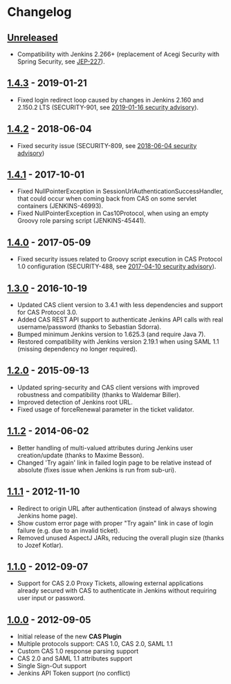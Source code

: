 # Changelog

## [Unreleased]

- Compatibility with Jenkins 2.266+ (replacement of Acegi Security with Spring Security, see [JEP-227](https://github.com/jenkinsci/jep/tree/master/jep/227)).

## [1.4.3] - 2019-01-21

- Fixed login redirect loop caused by changes in Jenkins 2.160 and 2.150.2 LTS (SECURITY-901, see [2019-01-16 security advisory](https://jenkins.io/security/advisory/2019-01-16/#SECURITY-901)).

## [1.4.2] - 2018-06-04

- Fixed security issue (SECURITY-809, see [2018-06-04 security advisory](https://jenkins.io/security/advisory/2018-06-04/))

## [1.4.1] - 2017-10-01

- Fixed NullPointerException in SessionUrlAuthenticationSuccessHandler, that could occur when coming back from CAS on some servlet containers (JENKINS-46993).
- Fixed NullPointerException in Cas10Protocol, when using an empty Groovy role parsing script (JENKINS-45441).

## [1.4.0] - 2017-05-09

- Fixed security issues related to Groovy script execution in CAS Protocol 1.0 configuration (SECURITY-488, see [2017-04-10 security advisory](https://jenkins.io/security/advisory/2017-04-10/#cas-plugin)).

## [1.3.0] - 2016-10-19

- Updated CAS client version to 3.4.1 with less dependencies and support for CAS Protocol 3.0.
- Added CAS REST API support to authenticate Jenkins API calls with real username/password (thanks to Sebastian Sdorra).
- Bumped minimum Jenkins version to 1.625.3 (and require Java 7).
- Restored compatibility with Jenkins version 2.19.1 when using SAML 1.1 (missing dependency no longer required).

## [1.2.0] - 2015-09-13

- Updated spring-security and CAS client versions with improved robustness and compatibility (thanks to Waldemar Biller).
- Improved detection of Jenkins root URL.
- Fixed usage of forceRenewal parameter in the ticket validator.

## [1.1.2] - 2014-06-02

- Better handling of multi-valued attributes during Jenkins user creation/update (thanks to Maxime Besson).
- Changed 'Try again' link in failed login page to be relative instead of absolute (fixes issue when Jenkins is run from sub-uri).

## [1.1.1] - 2012-11-10

- Redirect to origin URL after authentication (instead of always showing Jenkins home page).
- Show custom error page with proper "Try again" link in case of login failure (e.g. due to an invalid ticket).
- Removed unused AspectJ JARs, reducing the overall plugin size (thanks to Jozef Kotlar).

## [1.1.0] - 2012-09-07

- Support for CAS 2.0 Proxy Tickets, allowing external applications already secured with CAS to authenticate in Jenkins without requiring user input or password.

## [1.0.0] - 2012-09-05

- Initial release of the new **CAS Plugin**
- Multiple protocols support: CAS 1.0, CAS 2.0, SAML 1.1
- Custom CAS 1.0 response parsing support
- CAS 2.0 and SAML 1.1 attributes support
- Single Sign-Out support
- Jenkins API Token support (no conflict)

[Unreleased]: https://github.com/jenkinsci/cas-plugin/compare/cas-plugin-1.4.3...HEAD
[1.4.3]: https://github.com/jenkinsci/cas-plugin/compare/cas-plugin-1.4.2...cas-plugin-1.4.3
[1.4.2]: https://github.com/jenkinsci/cas-plugin/compare/cas-plugin-1.4.1...cas-plugin-1.4.2
[1.4.1]: https://github.com/jenkinsci/cas-plugin/compare/cas-plugin-1.4.0...cas-plugin-1.4.1
[1.4.0]: https://github.com/jenkinsci/cas-plugin/compare/cas-plugin-1.3.0...cas-plugin-1.4.0
[1.3.0]: https://github.com/jenkinsci/cas-plugin/compare/cas-plugin-1.2.0...cas-plugin-1.3.0
[1.2.0]: https://github.com/jenkinsci/cas-plugin/compare/cas-plugin-1.1.2...cas-plugin-1.2.0
[1.1.2]: https://github.com/jenkinsci/cas-plugin/compare/cas-plugin-1.1.1...cas-plugin-1.1.2
[1.1.1]: https://github.com/jenkinsci/cas-plugin/compare/cas-plugin-1.1.0...cas-plugin-1.1.1
[1.1.0]: https://github.com/jenkinsci/cas-plugin/compare/cas-plugin-1.0.0...cas-plugin-1.1.0
[1.0.0]: https://github.com/jenkinsci/cas-plugin/releases/tag/cas-plugin-1.0.0
